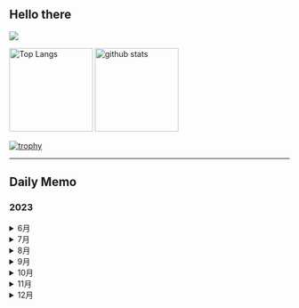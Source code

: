## Hello there 

![](http://github-profile-summary-cards.vercel.app/api/cards/profile-details?username=SoloSx&theme=dark)

<p align="left"> 
  <img alt="Top Langs" height="150px" src="https://github-readme-stats.vercel.app/api/top-langs/?username=SoloSx&layout=compact&count_private=true&show_icons=true&theme=dark" />
  <img alt="github stats" height="150px" src="https://github-readme-stats.vercel.app/api?username=SoloSx&count_private=true&show_icons=true&show_icons=true&theme=dark" />
</p>

[![trophy](https://github-profile-trophy.vercel.app/?username=SoloSx&theme=onedark&column=7
)](https://github.com/ryo-ma/github-profile-trophy)

* * *

## Daily Memo
### 2023
<details>
  <summary>6月</summary>

  - [28-06](https://github.com/SoloSx/Solosx/blob/main/Dairy/202306/2023-2806.md)
  - [29-06](https://github.com/SoloSx/Solosx/blob/main/Dairy/202306/2023-2906.md)
  - [30-06](https://github.com/SoloSx/Solosx/blob/main/Dairy/202306/2023-3006.md)

</details>


<details>
  <summary>7月</summary>

  - [01-07](https://github.com/SoloSx/Solosx/blob/main/Dairy/202307/2023-0107.md)
  - [02-07](https://github.com/SoloSx/Solosx/blob/main/Dairy/202307/2023-0207.md)
  - [03-07](https://github.com/SoloSx/Solosx/blob/main/Dairy/202307/2023-0307.md)
  - [04-07](https://github.com/SoloSx/Solosx/blob/main/Dairy/202307/2023-0407.md)
  - [05-07](https://github.com/SoloSx/Solosx/blob/main/Dairy/202307/2023-0507.md)
  - [06-07](https://github.com/SoloSx/Solosx/blob/main/Dairy/202307/2023-0607.md)
  - [07-07](https://github.com/SoloSx/Solosx/blob/main/Dairy/202307/2023-0707.md)
  - [08-07](https://github.com/SoloSx/Solosx/blob/main/Dairy/202307/2023-0807.md)
  - [09-07](https://github.com/SoloSx/Solosx/blob/main/Dairy/202307/2023-0907.md)
  - [10-07](https://github.com/SoloSx/Solosx/blob/main/Dairy/202307/2023-1007.md)
  - [11-07](https://github.com/SoloSx/Solosx/blob/main/Dairy/202307/2023-1107.md)
  - [12-07](https://github.com/SoloSx/Solosx/blob/main/Dairy/202307/2023-1207.md)
  - [13-07](https://github.com/SoloSx/Solosx/blob/main/Dairy/202307/2023-1307.md)
  - [14-07](https://github.com/SoloSx/Solosx/blob/main/Dairy/202307/2023-1407.md)
  - [15-07](https://github.com/SoloSx/Solosx/blob/main/Dairy/202307/2023-1507.md)
  - [16-07](https://github.com/SoloSx/Solosx/blob/main/Dairy/202307/2023-1607.md)
  - [17-07](https://github.com/SoloSx/Solosx/blob/main/Dairy/202307/2023-1707.md)
  - [18-07](https://github.com/SoloSx/Solosx/blob/main/Dairy/202307/2023-1807.md)
  - [19-07](https://github.com/SoloSx/Solosx/blob/main/Dairy/202307/2023-1907.md)
  - [20-07](https://github.com/SoloSx/Solosx/blob/main/Dairy/202307/2023-2007.md)
  - [21-07](https://github.com/SoloSx/Solosx/blob/main/Dairy/202307/2023-2107.md)
  - [22-07](https://github.com/SoloSx/Solosx/blob/main/Dairy/202307/2023-2207.md)
  - [23-07](https://github.com/SoloSx/Solosx/blob/main/Dairy/202307/2023-2307.md)
  - [24-07](https://github.com/SoloSx/Solosx/blob/main/Dairy/202307/2023-2407.md)
  - [25-07](https://github.com/SoloSx/Solosx/blob/main/Dairy/202307/2023-2507.md)
  - [26-07](https://github.com/SoloSx/Solosx/blob/main/Dairy/202307/2023-2607.md)
  - [27-07](https://github.com/SoloSx/Solosx/blob/main/Dairy/202307/2023-2707.md)
  - [28-07](https://github.com/SoloSx/Solosx/blob/main/Dairy/202307/2023-2807.md)
  - [29-07](https://github.com/SoloSx/Solosx/blob/main/Dairy/202307/2023-2907.md)
  - [30-07](https://github.com/SoloSx/Solosx/blob/main/Dairy/202307/2023-3007.md)
  - [31-07](https://github.com/SoloSx/Solosx/blob/main/Dairy/202307/2023-3107.md)

</details>

<details>
  <summary>8月</summary>
  
  - [01-08](https://github.com/SoloSx/Solosx/blob/main/Dairy/202308/2023-0108.md)
  - [02-08](https://github.com/SoloSx/Solosx/blob/main/Dairy/202308/2023-0208.md)
  - [03-08](https://github.com/SoloSx/Solosx/blob/main/Dairy/202308/2023-0308.md)
  - [04-08](https://github.com/SoloSx/Solosx/blob/main/Dairy/202308/2023-0408.md)
  - [05-08](https://github.com/SoloSx/Solosx/blob/main/Dairy/202308/2023-0508.md)
  - [06-08](https://github.com/SoloSx/Solosx/blob/main/Dairy/202308/2023-0608.md)
  - [07-08](https://github.com/SoloSx/Solosx/blob/main/Dairy/202308/2023-0708.md)
  - [08-08](https://github.com/SoloSx/Solosx/blob/main/Dairy/202308/2023-0808.md)
  - [09-08](https://github.com/SoloSx/Solosx/blob/main/Dairy/202308/2023-0908.md)
  - [10-08](https://github.com/SoloSx/Solosx/blob/main/Dairy/202308/2023-1008.md)
  - [11-08](https://github.com/SoloSx/Solosx/blob/main/Dairy/202308/2023-1108.md)
  - [12-08](https://github.com/SoloSx/Solosx/blob/main/Dairy/202308/2023-1208.md)
  - [13-08](https://github.com/SoloSx/Solosx/blob/main/Dairy/202308/2023-1308.md)
  - [14-08](https://github.com/SoloSx/Solosx/blob/main/Dairy/202308/2023-1408.md)
  - [15-08](https://github.com/SoloSx/Solosx/blob/main/Dairy/202308/2023-1508.md)
  - [16-08](https://github.com/SoloSx/Solosx/blob/main/Dairy/202308/2023-1608.md)
  - [17-08](https://github.com/SoloSx/Solosx/blob/main/Dairy/202308/2023-1708.md)
  - [18-08](https://github.com/SoloSx/Solosx/blob/main/Dairy/202308/2023-1808.md)
  - [19-08](https://github.com/SoloSx/Solosx/blob/main/Dairy/202308/2023-1908.md)
  - [20-08](https://github.com/SoloSx/Solosx/blob/main/Dairy/202308/2023-2008.md)
  - [21-08](https://github.com/SoloSx/Solosx/blob/main/Dairy/202308/2023-2108.md)
  - [22-08](https://github.com/SoloSx/Solosx/blob/main/Dairy/202308/2023-2208.md)
  - [23-08](https://github.com/SoloSx/Solosx/blob/main/Dairy/202308/2023-2308.md)
  - [24-08](https://github.com/SoloSx/Solosx/blob/main/Dairy/202308/2023-2408.md)
  - [25-08](https://github.com/SoloSx/Solosx/blob/main/Dairy/202308/2023-2508.md)
  - [26-08](https://github.com/SoloSx/Solosx/blob/main/Dairy/202308/2023-2608.md)
  - [27-08](https://github.com/SoloSx/Solosx/blob/main/Dairy/202308/2023-2708.md)
  - [28-08](https://github.com/SoloSx/Solosx/blob/main/Dairy/202308/2023-2808.md)
  - [29-08](https://github.com/SoloSx/Solosx/blob/main/Dairy/202308/2023-2908.md)
  - [30-08](https://github.com/SoloSx/Solosx/blob/main/Dairy/202308/2023-3008.md)
  - [31-08](https://github.com/SoloSx/Solosx/blob/main/Dairy/202308/2023-3108.md)
</details>


<details>
<summary>9月</summary>
  
  - [01-09](https://github.com/SoloSx/Solosx/blob/main/Dairy/202309/2023-0109.md)
  - [02-09](https://github.com/SoloSx/Solosx/blob/main/Dairy/202309/2023-0209.md)
  - [03-09](https://github.com/SoloSx/Solosx/blob/main/Dairy/202309/2023-0309.md)
  - [04-09](https://github.com/SoloSx/Solosx/blob/main/Dairy/202309/2023-0409.md)
  - [05-09](https://github.com/SoloSx/Solosx/blob/main/Dairy/202309/2023-0509.md)
  - [06-09](https://github.com/SoloSx/Solosx/blob/main/Dairy/202309/2023-0609.md)
  - [07-09](https://github.com/SoloSx/Solosx/blob/main/Dairy/202309/2023-0709.md)
  - [08-09](https://github.com/SoloSx/Solosx/blob/main/Dairy/202309/2023-0809.md)
  - [09-09](https://github.com/SoloSx/Solosx/blob/main/Dairy/202309/2023-0909.md)
  - [10-09](https://github.com/SoloSx/Solosx/blob/main/Dairy/202309/2023-1009.md)
  - [11-09](https://github.com/SoloSx/Solosx/blob/main/Dairy/202309/2023-1109.md)
  - [12-09](https://github.com/SoloSx/Solosx/blob/main/Dairy/202309/2023-1209.md)
  - [13-09](https://github.com/SoloSx/Solosx/blob/main/Dairy/202309/2023-1309.md)
  - [14-09](https://github.com/SoloSx/Solosx/blob/main/Dairy/202309/2023-1409.md)
  - [15-09](https://github.com/SoloSx/Solosx/blob/main/Dairy/202309/2023-1509.md)
  - [16-09](https://github.com/SoloSx/Solosx/blob/main/Dairy/202309/2023-1609.md)
  - [17-09](https://github.com/SoloSx/Solosx/blob/main/Dairy/202309/2023-1709.md)
  - [18-09](https://github.com/SoloSx/Solosx/blob/main/Dairy/202309/2023-1809.md)
  - [19-09](https://github.com/SoloSx/Solosx/blob/main/Dairy/202309/2023-1909.md)
  - [20-09](https://github.com/SoloSx/Solosx/blob/main/Dairy/202309/2023-2009.md)
  - [21-09](https://github.com/SoloSx/Solosx/blob/main/Dairy/202309/2023-2109.md)
  - [22-09](https://github.com/SoloSx/Solosx/blob/main/Dairy/202309/2023-2209.md)
  - [23-09](https://github.com/SoloSx/Solosx/blob/main/Dairy/202309/2023-2309.md)
  - [24-09](https://github.com/SoloSx/Solosx/blob/main/Dairy/202309/2023-2409.md)
  - [25-09](https://github.com/SoloSx/Solosx/blob/main/Dairy/202309/2023-2509.md)
  - [26-09](https://github.com/SoloSx/Solosx/blob/main/Dairy/202309/2023-2609.md)
  - [27-09](https://github.com/SoloSx/Solosx/blob/main/Dairy/202309/2023-2709.md)
  - [28-09](https://github.com/SoloSx/Solosx/blob/main/Dairy/202309/2023-2809.md)
  - [29-09](https://github.com/SoloSx/Solosx/blob/main/Dairy/202309/2023-2909.md)
  - [30-09](https://github.com/SoloSx/Solosx/blob/main/Dairy/202309/2023-3009.md)

</details>

<details>
<summary>10月</summary>

</details>

<details>
<summary>11月</summary>

</details>

<details>
<summary>12月</summary>

</details>



